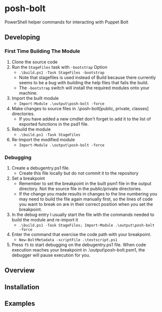 # posh-bolt

PowerShell helper commands for interacting with Puppet Bolt

## Developing

### First Time Building The Module

1. Clone the source code
2. Run the `StageFiles` task with `-bootstrap` Option
    - `.\build.ps1 -Task StageFiles -bootstrap`
    - Note that stagefiles is used instead of Build because there currently seems
    to be a bug with building the help files that fails the build.
    - The `-bootstrap` switch will install the required modules onto your machine.
3. Import the built module
    - `Import-Module .\output\posh-bolt -force`
4. Make changes to source files in .\posh-bolt\[public, private, classes] directories.
    - If you have added a new cmdlet don't forget to add it to the list of exported functions in the psd1 file.
5. Rebuild the module
    - `.\build.ps1 -Task StageFiles`
6. Re-Import the modified module
    - `Import-Module .\output\posh-bolt -force`

### Debugging

1. Create a debugentry.ps1 file.
    - Create this file locally but do not commit it to the repository
2. Set a breakpoint
    - Remember to set the breakpoint in the built psm1 file in the output directory. Not the source file in the public/private directories.
    - If the change you made results in changes to the line numbering you may need to build the file again manually first, so the lines of code you want to break on are in their correct position when you set the breakpoint.
3. In the debug entry I usually start the file with the commands needed to build the module and re-import it
    - `.\build.ps1 -Task StageFiles; Import-Module .\output\posh-bolt -force`
4. Enter the command that exercise the code path with your breakpoint.
    - `New-BoltMetadata -scriptFile .\testscript.ps1`
5. Press `f5` to start debugging on the debugentry.ps1 file. When code execution reaches your breakpoint in .\output\posh-bolt.psm1, the debugger will pause execution for you.

## Overview

## Installation

## Examples

